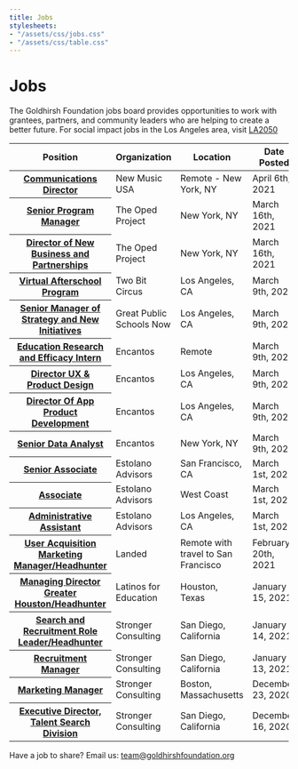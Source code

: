 ```yaml
---
title: Jobs
stylesheets:
- "/assets/css/jobs.css"
- "/assets/css/table.css"
---
```


Jobs
===========

The Goldhirsh Foundation jobs board provides opportunities to work with grantees, partners, and community leaders who are helping to create a better future.
For social impact jobs in the Los Angeles area, visit [LA2050](www.la2050.com/Jobs)

<table>
<thead>
<tr>
  <th scope="col">Position</th>
  <th scope="col">Organization</th>
  <th scope="col">Location</th>
  <th scope="col">Date Posted</th>
<tr>
<thead>
<tbody>

<tr>
  <th scope="row"><a href="https://www.newmusicusa.org/content/comms-director/">Communications Director</a></th>
  <td>New Music USA</td>
  <td>Remote - New York, NY</td>
  <td>April 6th, 2021</td>
</tr>

<tr>
  <th scope="row"><a href="https://app.trinethire.com/companies/17306-the-oped-project-llc/jobs/31675-senior-program-manager">Senior Program Manager</a></th>
  <td>The Oped Project</td>
  <td>New York, NY</td>
  <td>March 16th, 2021</td>
</tr>

<tr>
  <th scope="row"><a href="https://app.trinethire.com/companies/17306-the-oped-project-llc/jobs/35844-director-of-new-business-and-partnerships">Director of New Business and Partnerships</a></th>
  <td>The Oped Project</td>
  <td>New York, NY</td>
  <td>March 16th, 2021</td>
</tr>
   
 <tr>
  <th scope="row"><a href="http://twobitcircus.org/jobs/">Virtual Afterschool Program</a></th>
  <td>Two Bit Circus</td>
  <td>Los Angeles, CA</td>
  <td>March 9th, 2021</td>
</tr>
   
<tr>
  <th scope="row"><a href="https://www.linkedin.com/jobs/view/senior-manager-of-strategy-and-new-initiatives-at-great-public-schools-now-117222231/?utm_campaign=google_jobs_apply&utm_source=google_jobs_apply&utm_medium=organic">Senior Manager of Strategy and New Initiatives</a></th>
  <td>Great Public Schools Now</td>
  <td>Los Angeles, CA</td>
  <td>March 9th, 2021</td>
</tr>

<tr>
  <th scope="row"><a href="https://jobs.lever.co/encantos/bb12a3d6-29e3-48da-acfa-7fbb14359f53">Education Research and Efficacy Intern</a></th>
  <td>Encantos</td>
  <td>Remote</td>
  <td>March 9th, 2021</td>
</tr>

<tr>
  <th scope="row"><a href="https://jobs.lever.co/encantos/c3b93c6b-b8c8-4ff1-9278-72cf29b25886">Director UX & Product Design</a></th>
  <td>Encantos</td>
  <td>Los Angeles, CA</td>
  <td>March 9th, 2021</td>
</tr>

<tr>
  <th scope="row"><a href="https://jobs.lever.co/encantos/f093e79d-5efa-4b14-9a0d-019265de79c1">Director Of App Product Development</a></th>
  <td>Encantos</td>
  <td>Los Angeles, CA</td>
  <td>March 9th, 2021</td>
</tr>

<tr>
  <th scope="row"><a href="https://jobs.lever.co/encantos/f0ab82a0-fc11-4167-a839-76473fbbe3f6">Senior Data Analyst</a></th>
  <td>Encantos</td>
  <td>New York, NY</td>
  <td>March 9th, 2021</td>
</tr>

<tr>
  <th scope="row"><a href="https://static1.squarespace.com/static/5a1ef673a803bb61182df313/t/603c61ed4f7eff1aa500d294/1614569966810/Estolano+Advisors+Sr.+Assoc+Posting+%28Bay+Area%29.2.28.21.pdf">Senior Associate</a></th>
  <td>Estolano Advisors</td>
  <td>San Francisco, CA</td>
  <td>March 1st, 2021</td>
</tr>

<tr>
  <th scope="row"><a href="https://static1.squarespace.com/static/5a1ef673a803bb61182df313/t/603c62079295ad0aaf714543/1614569992716/Estolano+Advisors+Assoc+Posting+%282.28.21%29.pdf">Associate</a></th>
  <td>Estolano Advisors</td>
  <td>West Coast</td>
  <td>March 1st, 2021</td>
</tr>

<tr>
  <th scope="row"><a href="https://static1.squarespace.com/static/5a1ef673a803bb61182df313/t/6021e21e1f696e561fa5b647/1612833311096/Estolano+Advisors+Administrative+Assistant+020821.pdf">Administrative Assistant</a></th>
  <td>Estolano Advisors</td>
  <td>Los Angeles, CA</td>
  <td>March 1st, 2021</td>
</tr>

<tr>
  <th scope="row"><a href="https://jobs.lever.co/landed/517f1278-0af4-4497-8bf9-22c466587ff6">User Acquisition Marketing Manager/Headhunter</a></th>
  <td>Landed</td>
  <td>Remote with travel to San Francisco</td>
  <td>February 20th, 2021</td>
</tr>

<tr>
  <th scope="row"><a href="https://strongerconsulting.com/opportunities/#op-425126-managing-director-md-greater-houston-">Managing Director Greater Houston/Headhunter</a></th>
  <td>Latinos for Education</td>
  <td>Houston, Texas</td>
  <td>January 15, 2021</td>
</tr>

<tr>
  <th scope="row"><a href="https://strongerconsulting.com/opportunities/#op-429544-search-and-recruitment-role-leaderheadhunter-">Search and Recruitment Role Leader/Headhunter</a></th>
  <td>Stronger Consulting</td>
  <td>San Diego, California</td>
  <td>January 14, 2021</td>
</tr>

<tr>
  <th scope="row"><a href="https://strongerconsulting.com/opportunities/#op-429468-manager-recuitment">Recruitment Manager</a></th>
  <td>Stronger Consulting</td>
  <td>San Diego, California</td>
  <td>January 13, 2021</td>
</tr>

<tr>
  <th scope="row"><a href="https://strongerconsulting.com/opportunities/#op-426533-marketing-manager-">Marketing Manager</a></th>
  <td>Stronger Consulting</td>
  <td>Boston, Massachusetts</td>
  <td>December 23, 2020</td>
</tr>


<tr>
  <th scope="row"><a href="https://strongerconsulting.com/opportunities/#op-424711-executive-director-talent-search-division">Executive Director, Talent Search Division</a></th>
  <td>Stronger Consulting</td>
  <td>San Diego, California</td>
  <td>December 16, 2020</td>
</tr>


</tbody>
</table>

 
  

 





Have a job to share? Email us: <a href="mailto:team@goldhirshfoundation.org">team@goldhirshfoundation.org</a>


